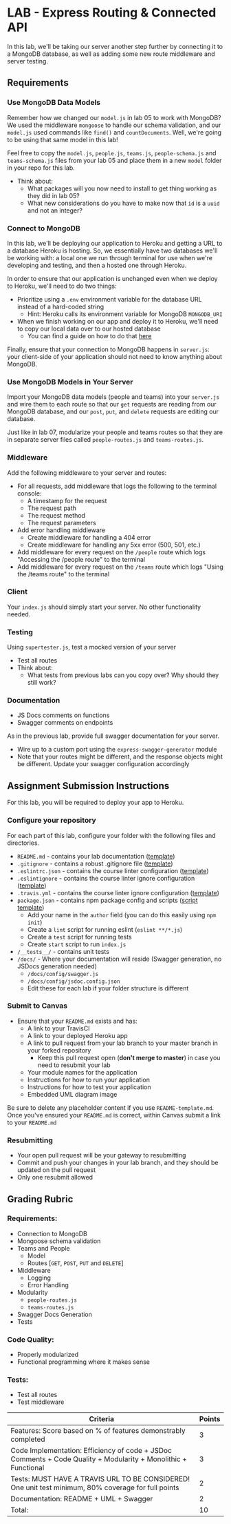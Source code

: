 # LAB - Express Routing & Connected API

In this lab, we'll be taking our server another step further by connecting it to a MongoDB database, as well as adding some new route middleware and server testing.

## Requirements

### Use MongoDB Data Models

Remember how we changed our `model.js` in lab 05 to work with MongoDB? We used the middleware `mongoose` to handle our schema validation, and our `model.js` used commands like `find()` and `countDocuments`. Well, we're going to be using that same model in this lab!

Feel free to copy the `model.js`, `people.js`, `teams.js`, `people-schema.js` and `teams-schema.js` files from your lab 05 and place them in a new `model` folder in your repo for this lab.

- Think about:
  - What packages will you now need to install to get thing working as they did in lab 05?
  - What new considerations do you have to make now that `id` is a `uuid` and not an integer?

### Connect to MongoDB

In this lab, we'll be deploying our application to Heroku and getting a URL to a database Heroku is hosting. So, we essentially have two databases we'll be working with: a local one we run through terminal for use when we're developing and testing, and then a hosted one through Heroku.

In order to ensure that our application is unchanged even when we deploy to Heroku, we'll need to do two things:

- Prioritize using a `.env` environment variable for the database URL instead of a hard-coded string
  - Hint: Heroku calls its environment variable for MongoDB `MONGODB_URI`
- When we finish working on our app and deploy it to Heroku, we'll need to copy our local data over to our hosted database
  - You can find a guide on how to do that [here](https://github.com/codefellows/seattle-javascript-401n14/blob/master/curriculum/class-08/README.md#deployment)

Finally, ensure that your connection to MongoDB happens in `server.js`: your client-side of your application should not need to know anything about MongoDB.

### Use MongoDB Models in Your Server

Import your MongoDB data models (people and teams) into your `server.js` and wire them to each route so that our `get` requests are reading from our MongoDB database, and our `post`, `put`, and `delete` requests are editing our database.

Just like in lab 07, modularize your people and teams routes so that they are in separate server files called `people-routes.js` and `teams-routes.js`.

### Middleware

Add the following middleware to your server and routes:

- For all requests, add middleware that logs the following to the terminal console:
  - A timestamp for the request
  - The request path
  - The request method
  - The request parameters
- Add error handling middleware
  - Create middleware for handling a 404 error
  - Create middleware for handling any 5xx error (500, 501, etc.)
- Add middleware for every request on the `/people` route which logs "Accessing the /people route" to the terminal
- Add middleware for every request on the `/teams` route which logs "Using the /teams route" to the terminal

### Client

Your `index.js` should simply start your server. No other functionality needed.

### Testing

Using `supertester.js`, test a mocked version of your server

- Test all routes
- Think about:
  - What tests from previous labs can you copy over? Why should they still work?

### Documentation

- JS Docs comments on functions
- Swagger comments on endpoints

As in the previous lab, provide full swagger documentation for your server.

- Wire up to a custom port using the `express-swagger-generator` module
- Note that your routes might be different, and the response objects might be different. Update your swagger configuration accordingly

## Assignment Submission Instructions

For this lab, you will be required to deploy your app to Heroku.

### Configure your repository

For each part of this lab, configure your folder with the following files and directories.

- `README.md` - contains your lab documentation ([template](https://github.com/codefellows/seattle-javascript-401n14/blob/master/reference/submission-instructions/labs/README-template.md))
- `.gitignore` - contains a robust .gitignore file ([template](https://github.com/codefellows/seattle-javascript-401n14/blob/master/configs/.gitignore))
- `.eslintrc.json` - contains the course linter configuration ([template](https://github.com/codefellows/seattle-javascript-401n14/blob/master/configs/.eslintrc.json))
- `.eslintignore` - contains the course linter ignore configuration ([template](https://github.com/codefellows/seattle-javascript-401n14/blob/master/configs/.eslintignore))
- `.travis.yml` - contains the course linter ignore configuration ([template](https://github.com/codefellows/seattle-javascript-401n14/blob/master/configs/.travis.yml))
- `package.json` - contains npm package config and scripts ([script template](https://github.com/codefellows/seattle-javascript-401n14/blob/master/configs/package.json.notes))
  - Add your name in the `author` field (you can do this easily using `npm init`)
  - Create a `lint` script for running eslint (`eslint **/*.js`)
  - Create a `test` script for running tests
  - Create `start` script to run `index.js`
- `/__tests__/` - contains unit tests
- `/docs/` - Where your documentation will reside (Swagger generation, no JSDocs generation needed)
  - `/docs/config/swagger.js`
  - `/docs/config/jsdoc.config.json`
  - Edit these for each lab if your folder structure is different

### Submit to Canvas

- Ensure that your `README.md` exists and has:
  - A link to your TravisCI
  - A link to your deployed Heroku app
  - A link to pull request from your lab branch to your master branch in your forked repository
    - Keep this pull request open (**don't merge to master**) in case you need to resubmit your lab
  - Your module names for the application
  - Instructions for how to run your application
  - Instructions for how to test your application
  - Embedded UML diagram image

Be sure to delete any placeholder content if you use `README-template.md`. Once you've ensured your `README.md` is correct, within Canvas submit a link to your `README.md`

### Resubmitting

- Your open pull request will be your gateway to resubmitting
- Commit and push your changes in your lab branch, and they should be updated on the pull request
- Only one resubmit allowed

## Grading Rubric

### Requirements:

- Connection to MongoDB
- Mongoose schema validation
- Teams and People
  - Model
  - Routes [`GET`, `POST`, `PUT` and `DELETE`]
- Middleware
  - Logging
  - Error Handling
- Modularity
  - `people-routes.js`
  - `teams-routes.js`
- Swagger Docs Generation
- Tests

### Code Quality:

- Properly modularized
- Functional programming where it makes sense

### Tests:

- Test all routes
- Test middleware

| Criteria                                                                                                       | Points |
| -------------------------------------------------------------------------------------------------------------- | ------ |
| Features: Score based on % of features demonstrably completed                                                  | 3      |
| Code Implementation: Efficiency of code + JSDoc Comments + Code Quality + Modularity + Monolithic + Functional | 3      |
| Tests: MUST HAVE A TRAVIS URL TO BE CONSIDERED! One unit test minimum, 80% coverage for full points            | 2      |
| Documentation: README + UML + Swagger                                                                          | 2      |
| Total:                                                                                                         | 10     |
